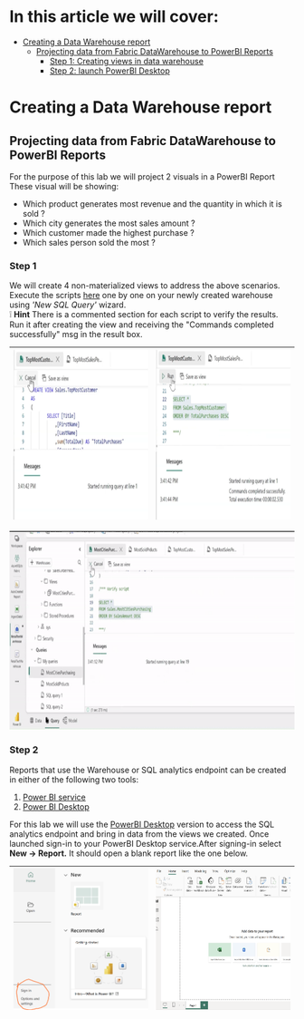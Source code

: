 # In this article we will cover:

* [Creating a Data Warehouse report](#creating-a-data-warehouse-report)
  * [Projecting data from Fabric DataWarehouse to PowerBI Reports](#projecting-data-from-fabric-datawarehouse-to-powerbi-reports)
    * [Step 1: Creating views in data warehouse](#step-1)
    * [Step 2: launch PowerBI Desktop](#step-2)


# Creating a Data Warehouse report

## Projecting data from Fabric DataWarehouse to PowerBI Reports

For the purpose of this lab we will project 2 visuals in a PowerBI Report
These visual will be showing:

* Which product generates most revenue and the quantity in which it is sold ?
* Which city generates the most sales amount ?
* Which customer made the highest purchase ?
* Which sales person sold the most ?

### Step 1

We will create 4 non-materialized views to address the above scenarios. Execute the scripts [here](/Assests/WarehouseScripts/) one by one on your newly created warehouse using *'New SQL Query'* wizard.</br>
:grey_exclamation: **Hint** There is a commented section for each script to verify the results. Run it after creating the view and receiving the "Commands completed successfully" msg in the result box.

|<img src='/Assests/Media/ExecutionMsg.PNG' width='400' height='300'>|<img src='/Assests/Media/SucessfulCompletionMsg.PNG' width='400' height='300'>|
| ------------- |------------- |
<img src='/Assests/Media/CreatingViews.gif' width='900' height='350'>

### Step 2 

Reports that use the Warehouse or SQL analytics endpoint can be created in either of the following two tools:

1. [Power BI service](https://learn.microsoft.com/fabric/data-warehouse/reports-power-bi-service)
2. [Power BI Desktop](https://learn.microsoft.com/power-bi/fundamentals/desktop-getting-started)

For this lab we will use the [PowerBI Desktop](https://learn.microsoft.com/power-bi/fundamentals/desktop-get-the-desktop) version to access the SQL analytics endpoint and bring in data from the views we created. Once launched sign-in to your PowerBI Desktop service.After signing-in select **New -> Report.** It should open a blank report like the one below.

|<img src='/Assests/Media/SigninPBI.PNG' width='400' height='250'>|<img src='/Assests/Media/BlankReport.PNG' width='400' height='250'>|
| ------- | ------- |
